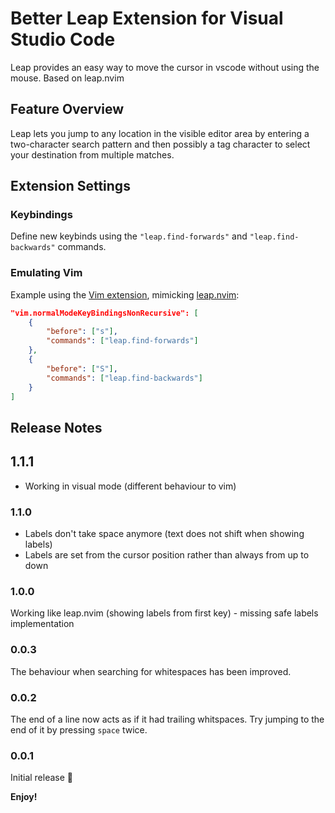 # Better Leap Extension for Visual Studio Code

Leap provides an easy way to move the cursor in vscode without using the mouse. Based on leap.nvim

## Feature Overview

Leap lets you jump to any location in the visible editor area by entering a two-character search pattern and then possibly a tag character to select your destination from multiple matches.

## Extension Settings

### Keybindings

Define new keybinds using the `"leap.find-forwards"` and `"leap.find-backwards"` commands.

### Emulating Vim

Example using the [Vim extension](https://marketplace.visualstudio.com/items?itemName=vscodevim.vim), mimicking [leap.nvim](https://github.com/ggandor/leap.nvim):

```json
"vim.normalModeKeyBindingsNonRecursive": [
    {
        "before": ["s"],
        "commands": ["leap.find-forwards"]
    },
    {
        "before": ["S"],
        "commands": ["leap.find-backwards"]
    }
]
```

## Release Notes

## 1.1.1

- Working in visual mode (different behaviour to vim)

### 1.1.0

- Labels don't take space anymore (text does not shift when showing labels)
- Labels are set from the cursor position rather than always from up to down

### 1.0.0

Working like leap.nvim (showing labels from first key) - missing safe labels implementation

### 0.0.3

The behaviour when searching for whitespaces has been improved.

### 0.0.2

The end of a line now acts as if it had trailing whitspaces. Try jumping to the end of it by pressing `space` twice.

### 0.0.1

Initial release 🎉

**Enjoy!**
